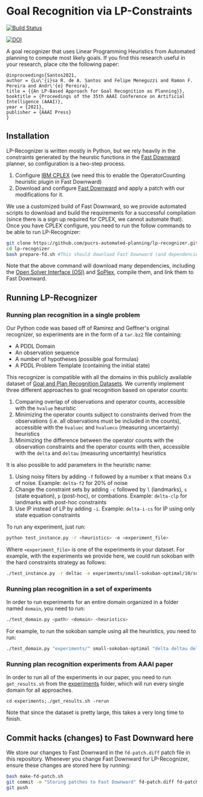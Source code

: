 # Goal Recognition via LP-Constraints

[![Build Status](https://travis-ci.com/pucrs-automated-planning/lp-recognizer.svg?token=wcNhPPzeYu4Vp7Wds6rN&branch=master)](https://travis-ci.com/pucrs-automated-planning/lp-recognizer)

[![DOI](https://zenodo.org/badge/163009224.svg)](https://zenodo.org/badge/latestdoi/163009224)

A goal recognizer that uses Linear Programming Heuristics from Automated planning to compute most likely goals. If you find this research useful in your research, place cite the following paper:

```
@inproceedings{Santos2021,
author = {Lu\'{i}sa R. de A. Santos and Felipe Meneguzzi and Ramon F. Pereira and Andr\'{e} Pereira},
title = {{An LP-Based Approach for Goal Recognition as Planning}},
booktitle = {Proceedings of the 35th AAAI Conference on Artificial Intelligence (AAAI)},
year = {2021},
publisher = {AAAI Press}
}
```

## Installation

LP-Recognizer is written mostly in Python, but we rely heavily in the constraints generated by the heurstic functions in the [Fast Downward](http://www.fast-downward.org) planner, so configuration is a two-step process.

1. Configure [IBM CPLEX](https://www.ibm.com/products/ilog-cplex-optimization-studio) (we need this to enable the OperatorCounting heuristic plugin in Fast Downward) 
2. Download and configure [Fast Downward](http://www.fast-downward.org/ObtainingAndRunningFastDownward) and apply a patch with our modifications for it.

We use a customized build of Fast Downward, so we provide automated scripts to download and build the requirements for a successful compilation (since there is a sign up required for CPLEX, we cannot automate that). Once you have CPLEX configure, you need to run the follow commands to be able to run LP-Recognizer:

```bash
git clone https://github.com/pucrs-automated-planning/lp-recognizer.git
cd lp-recognizer
bash prepare-fd.sh #This should download Fast Downward (and dependencies) apply patches and compile
```

Note that the above command will download many dependencies, including the [Open Solver Interface (OSI)](https://www.coin-or.org) and [SoPlex](https://soplex.zib.de), compile them, and link them to Fast Downward.

## Running LP-Recognizer

### Running plan recognition in a single problem

Our Python code was based off of Ramirez and Geffner's original recognizer, so experiments are in the form of a ```tar.bz2``` file containing:

- A PDDL Domain
- An observation sequence
- A number of hypotheses (possible goal formulas)
- A PDDL Problem Template (containing the initial state)

This recognizer is compatible with all the domains in this publicly available dataset of [Goal and Plan Recognition Datasets](https://github.com/pucrs-automated-planning/goal-plan-recognition-dataset-lp). We currently implement three different approaches to goal recognition based on operator counts:

1.  Comparing overlap of observations and operator counts, accessible with the ```hvalue``` heuristic
2.  Minimizing the operator counts subject to constraints derived from the observations (i.e. all observations must be included in the counts), accessible with the ```hvaluec``` and ```hvaluecu``` (measuring uncertainty) heuristics
3. Minimizing the difference between the operator counts with the observation constraints and the operator counts with then, accessible with the ```delta``` and ```deltau``` (measuring uncertainty) heuristics

It is also possible to add parameters in the heuristic name:

1.  Using noisy filters by adding ```-f``` followed by a number x that means 0.x of noise. Example: ```delta-f2``` for 20% of noise
2.  Change the constraint sets by adding ```-c``` followed by ```l``` (landmarks), ```s``` (state equation), ```p``` (post-hoc), or combations. Example: ```delta-clp``` for landmarks with post-hoc constraints
3.  Use IP instead of LP by adding ```-i```. Example: ```delta-i-cs``` for IP using only state equation constraints

To run any experiment, just run:
```bash
python test_instance.py -r <heuristics> -e <experiment_file>
``` 

Where ```<experiment_file>``` is one of the experiments in your dataset. 
For example, with the experiments we provide here, we could run sokoban with the hard constraints strategy as follows:

```bash
./test_instance.py -r deltac -e experiments/small-sokoban-optimal/10/sokoban_p01_hyp-1_10_1.tar.bz2
```

### Running plan recognition in a set of experiments 

In order to run experiments for an entire domain organized in a folder named ```domain```, you need to run:

```bash
./test_domain.py <path> <domain> <heuristics>
```

For example, to run the sokoban sample using all the heuristics, you need to run:

```bash
./test_domain.py "experiments/" small-sokoban-optimal "delta deltau delta-f2"
```

### Running plan recognition experiments from AAAI paper

In order to run all of the experiments in our paper, you need to run ```get_results.sh``` from the [experiments](experiments) folder, which will run every single domain for all approaches. 
``` 
cd experiments;./get_results.sh -rerun
```

Note that since the dataset is pretty large, this takes a very long time to finish. 

## Commit hacks (changes) to Fast Downward here

We store our changes to Fast Downward in the ```fd-patch.diff``` patch file in this repository. Whenever you change Fast Downward for LP-Recognizer, ensure these changes are stored here by running:
```bash
bash make-fd-patch.sh
git commit -m "Storing patches to Fast Downward" fd-patch.diff fd-patch-rev.txt
git push
```  